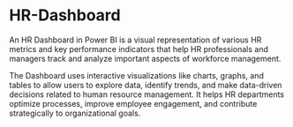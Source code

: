# HR-Dashboard

An HR Dashboard in Power BI is a visual representation of various HR metrics and key performance indicators that help HR professionals and managers track and analyze important aspects of workforce management. 

The Dashboard uses interactive visualizations like charts, graphs, and tables to allow users to explore data, identify trends, and make data-driven decisions related to human resource management. It helps HR departments optimize processes, improve employee engagement, and contribute strategically to organizational goals.
